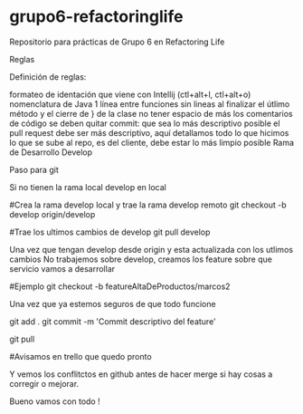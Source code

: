 # grupo6-refactoringlife
Repositorio para prácticas de Grupo 6 en Refactoring Life


Reglas

Definición de reglas:

formateo de identación que viene con Intellij (ctl+alt+l, ctl+alt+o)
nomenclatura de Java
1 línea entre funciones
sin lineas al finalizar el útlimo método y el cierre de } de la clase
no tener espacio de más
los comentarios de código se deben quitar
commit: que sea lo más descriptivo posible
el pull request debe ser más descriptivo, aquí detallamos todo lo que hicimos
lo que se sube al repo, es del cliente, debe estar lo más limpio posible
Rama de Desarrollo Develop

Paso para git

Si no tienen la rama local develop en local 

#Crea la rama develop local y trae la rama develop remoto
git checkout -b develop origin/develop

#Trae los ultimos cambios de develop
git pull develop

Una vez que tengan develop desde origin y esta actualizada con los utlimos cambios
No trabajemos sobre develop, creamos los feature sobre que servicio vamos a desarrollar

#Ejemplo
git checkout -b featureAltaDeProductos/marcos2

Una vez que ya estemos seguros de que todo funcione

git add .
git commit -m 'Commit descriptivo del feature'

git pull

#Avisamos en trello que quedo pronto

Y vemos los conflitctos en  github antes de hacer merge si hay cosas a corregir o mejorar. 

Bueno vamos con todo ! 



